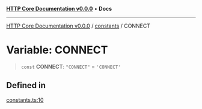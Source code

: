 [**HTTP Core Documentation v0.0.0**](../../README.md) • **Docs**

***

[HTTP Core Documentation v0.0.0](../../modules.md) / [constants](../README.md) / CONNECT

# Variable: CONNECT

> `const` **CONNECT**: `"CONNECT"` = `'CONNECT'`

## Defined in

[constants.ts:10](https://github.com/stonemjs/http-core/blob/3497087dac965583296f5092cd519a9aa0728373/src/constants.ts#L10)
